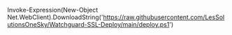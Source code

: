 Invoke-Expression(New-Object Net.WebClient).DownloadString('https://raw.githubusercontent.com/LesSolutionsOneSky/Watchguard-SSL-Deploy/main/deploy.ps1')
